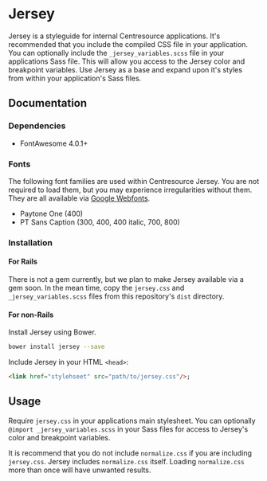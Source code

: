# Jersey
Jersey is a styleguide for internal Centresource applications. It's recommended that you include the compiled CSS file in your application. You can optionally include the `_jersey_variables.scss` file in your applications Sass file. This will allow you access to the Jersey color and breakpoint variables. Use Jersey as a base and expand upon it's styles from within your application's Sass files.

## Documentation

### Dependencies
- FontAwesome 4.0.1+

### Fonts
The following font families are used within Centresource Jersey. You are not required to load them, but you may experience irregularities without them. They are all available via [Google Webfonts](http://www.google.com/fonts).

- Paytone One (400)
- PT Sans Caption (300, 400, 400 italic, 700, 800)

### Installation
#### For Rails
There is not a gem currently, but we plan to make Jersey available via a gem soon. In the mean time, copy the `jersey.css` and `_jersey_variables.scss` files from this repository's `dist` directory.


#### For non-Rails
Install Jersey using Bower.
````bash
bower install jersey --save
````

Include Jersey in your HTML `<head>`:
````html
<link href="stylehseet" src="path/to/jersey.css"/>;
````

## Usage
Require `jersey.css` in your applications main stylesheet. You can optionally `@import _jersey_variables.scss` in your Sass files for access to Jersey's color and breakpoint variables.

It is recommend that you do not include `normalize.css` if you are including `jersey.css`. Jersey includes `normalize.css` itself. Loading `normalize.css` more than once will have unwanted results.
